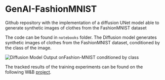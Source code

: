 # GenAI-FashionMNIST
Github repository with the implementation of a diffusion UNet model able to generate synthetic images of clothes from the FashionMNIST dataset

The code can be found in `notebooks` folder. 
The Diffusion model generates synthetic images of clothes from the FashionMNIST dataset, conditioned by the class of the image. 

![Diffusion Model Output onFashion-MNIST conditioned by class](image.png)

The tracked results of the training experiments can be found on the following W&B [project](https://wandb.ai/huertas_97/GenAI-FashionMNIST).
